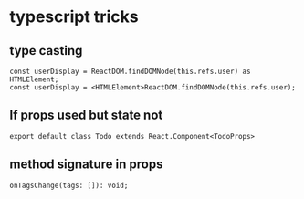 # typescript tricks

## type casting

```
const userDisplay = ReactDOM.findDOMNode(this.refs.user) as HTMLElement;
const userDisplay = <HTMLElement>ReactDOM.findDOMNode(this.refs.user);
```

## If props used but state not

```
export default class Todo extends React.Component<TodoProps>
```

## method signature in props

```
onTagsChange(tags: []): void;
```